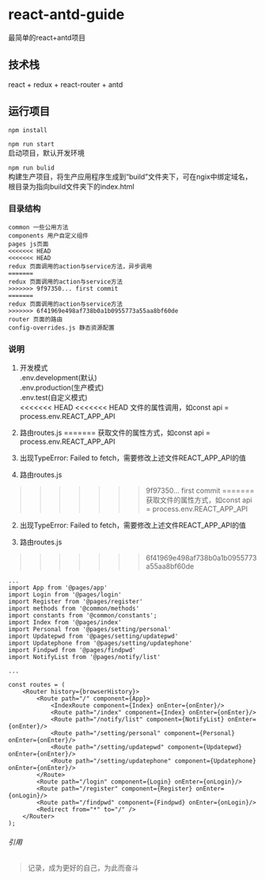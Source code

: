 # react-antd-guide
最简单的react+antd项目

## 技术栈

react + redux + react-router + antd

## 运行项目
```npm install```

```npm run start```  
启动项目，默认开发环境

```npm run bulid```  
构建生产项目，将生产应用程序生成到“build”文件夹下，可在ngix中绑定域名，根目录为指向build文件夹下的index.html

### 目录结构

```assets 资源文件  
common 一些公用方法  
components 用户自定义组件  
pages js页面
<<<<<<< HEAD
<<<<<<< HEAD
redux 页面调用的action与service方法，异步调用
=======
redux 页面调用的action与service方法
>>>>>>> 9f97350... first commit
=======
redux 页面调用的action与service方法
>>>>>>> 6f41969e498af738b0a1b0955773a55aa8bf60de
router 页面的路由
config-overrides.js 静态资源配置
```
### 说明
1. 开发模式  
.env.development(默认)  
.env.production(生产模式)  
.env.test(自定义模式)   
<<<<<<< HEAD
<<<<<<< HEAD
文件的属性调用，如const api = process.env.REACT_APP_API  

2. 路由routes.js
=======
获取文件的属性方式，如const api = process.env.REACT_APP_API  

2. 出现TypeError: Failed to fetch，需要修改上述文件REACT_APP_API的值  

3. 路由routes.js
>>>>>>> 9f97350... first commit
=======
获取文件的属性方式，如const api = process.env.REACT_APP_API  

2. 出现TypeError: Failed to fetch，需要修改上述文件REACT_APP_API的值  

3. 路由routes.js
>>>>>>> 6f41969e498af738b0a1b0955773a55aa8bf60de
```
...
import App from '@pages/app'
import Login from '@pages/login'
import Register from '@pages/register'
import methods from '@common/methods'
import constants from '@common/constants';
import Index from '@pages/index'
import Personal from '@pages/setting/personal'
import Updatepwd from '@pages/setting/updatepwd'
import Updatephone from '@pages/setting/updatephone'
import Findpwd from '@pages/findpwd'
import NotifyList from '@pages/notify/list'

...

const routes = (
    <Router history={browserHistory}>
        <Route path="/" component={App}>
            <IndexRoute component={Index} onEnter={onEnter}/>
            <Route path="/index" component={Index} onEnter={onEnter}/>
            <Route path="/notify/list" component={NotifyList} onEnter={onEnter}/>
            <Route path="/setting/personal" component={Personal} onEnter={onEnter}/>
            <Route path="/setting/updatepwd" component={Updatepwd} onEnter={onEnter}/>
            <Route path="/setting/updatephone" component={Updatephone} onEnter={onEnter}/>
        </Route>
        <Route path="/login" component={Login} onEnter={onLogin}/>
        <Route path="/register" component={Register} onEnter={onLogin}/>
        <Route path="/findpwd" component={Findpwd} onEnter={onLogin}/>
        <Redirect from="*" to="/" />
    </Router>
);

```

###### 引用
>记录，成为更好的自己，为此而奋斗
